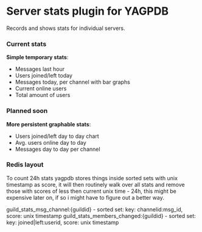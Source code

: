 # Server stats plugin for YAGPDB

Records and shows stats for individual servers.

### Current stats

**Simple temporary stats**:

 - Messages last hour
 - Users joined/left today
 - Messages today, per channel with bar graphs
 - Current online users
 - Total amount of users

### Planned soon

**More persistent graphable stats**:

 - Users joined/left day to day chart
 - Avg. users online day to day
 - Messages day to day per channel


### Redis layout

To count 24h stats yagpdb stores things inside sorted sets with unix timestamp as score, it will then routinely walk over all stats and remove those with scores of less then current unix time - 24h, this might be expensive later on, if so i might have to figure out a better way.

guild_stats_msg_channel:{guildid} - sorted set: key: channelid:msg_id, score: unix timestamp
guild_stats_members_changed:{guildid} - sorted set: key: joined|left:userid, score: unix timestamp
